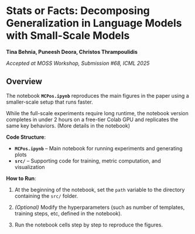 # Stats or Facts: Decomposing Generalization in Language Models with Small-Scale Models  
**Tina Behnia, Puneesh Deora, Christos Thrampoulidis**

*Accepted at MOSS Workshop, Submission #68, ICML 2025*


## Overview

The notebook **`MCPos.ipynb`** reproduces the main figures in the paper using a smaller-scale setup that runs faster.

While the full-scale experiments require long runtime, the notebook version completes in under 2 hours on a free-tier Colab GPU and replicates the same key behaviors.
(More details in the notebook)

**Code Structure**:

- **`MCPos.ipynb`** – Main notebook for running experiments and generating plots  
- **`src/`** – Supporting code for training, metric computation, and visualization

**How to Run**:

1. At the beginning of the notebook, set the `path` variable to the directory containing the `src/` folder.

2. *(Optional)* Modify the hyperparameters (such as number of templates, training steps, etc, defined in the notebook). 

3. Run the notebook cells step by step to reproduce the figures.
